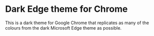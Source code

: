 # Dark Edge theme for Chrome

This is a dark theme for Google Chrome that replicates as many of the colours from the dark Microsoft Edge theme as possible.